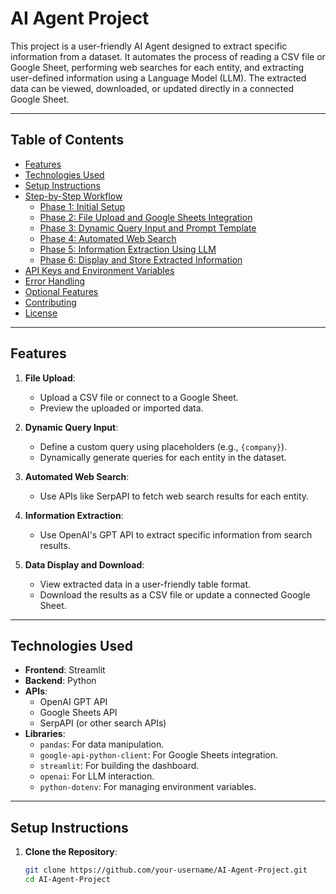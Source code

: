 # **AI Agent Project**

This project is a user-friendly AI Agent designed to extract specific information from a dataset. It automates the process of reading a CSV file or Google Sheet, performing web searches for each entity, and extracting user-defined information using a Language Model (LLM). The extracted data can be viewed, downloaded, or updated directly in a connected Google Sheet.

---

## **Table of Contents**

- [Features](#features)
- [Technologies Used](#technologies-used)
- [Setup Instructions](#setup-instructions)
- [Step-by-Step Workflow](#step-by-step-workflow)
  - [Phase 1: Initial Setup](#phase-1-initial-setup)
  - [Phase 2: File Upload and Google Sheets Integration](#phase-2-file-upload-and-google-sheets-integration)
  - [Phase 3: Dynamic Query Input and Prompt Template](#phase-3-dynamic-query-input-and-prompt-template)
  - [Phase 4: Automated Web Search](#phase-4-automated-web-search)
  - [Phase 5: Information Extraction Using LLM](#phase-5-information-extraction-using-llm)
  - [Phase 6: Display and Store Extracted Information](#phase-6-display-and-store-extracted-information)
- [API Keys and Environment Variables](#api-keys-and-environment-variables)
- [Error Handling](#error-handling)
- [Optional Features](#optional-features)
- [Contributing](#contributing)
- [License](#license)

---

## **Features**

1. **File Upload**:
   - Upload a CSV file or connect to a Google Sheet.
   - Preview the uploaded or imported data.

2. **Dynamic Query Input**:
   - Define a custom query using placeholders (e.g., `{company}`).
   - Dynamically generate queries for each entity in the dataset.

3. **Automated Web Search**:
   - Use APIs like SerpAPI to fetch web search results for each entity.

4. **Information Extraction**:
   - Use OpenAI's GPT API to extract specific information from search results.

5. **Data Display and Download**:
   - View extracted data in a user-friendly table format.
   - Download the results as a CSV file or update a connected Google Sheet.

---

## **Technologies Used**

- **Frontend**: Streamlit
- **Backend**: Python
- **APIs**:
  - OpenAI GPT API
  - Google Sheets API
  - SerpAPI (or other search APIs)
- **Libraries**:
  - `pandas`: For data manipulation.
  - `google-api-python-client`: For Google Sheets integration.
  - `streamlit`: For building the dashboard.
  - `openai`: For LLM interaction.
  - `python-dotenv`: For managing environment variables.

---

## **Setup Instructions**

1. **Clone the Repository**:
   ```bash
   git clone https://github.com/your-username/AI-Agent-Project.git
   cd AI-Agent-Project
